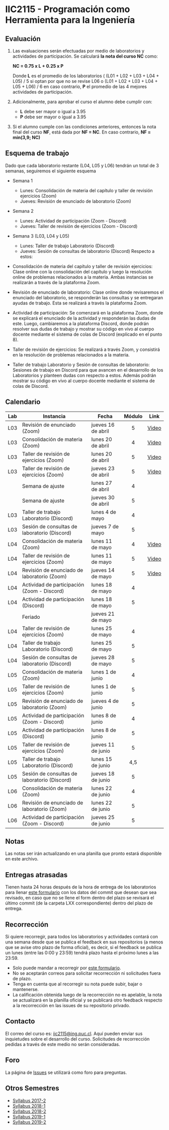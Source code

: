 
# IIC2115 - Programación como Herramienta para la Ingeniería


## Evaluación

1. Las evaluaciones serán efectuadas por medio de laboratorios y actividades de participación. Se calculará **la nota del curso NC** como:

    **NC = 0.75 x L + 0.25 x P**

    Donde **L** es el promedio de los laboratorios ( (L01 + L02 + L03 + L04 + L05) / 5 si optan por que no se revise L06 o (L01 + L02 + L03 + L04 + L05 + L06) / 6 en caso contrario, **P** el promedio de las 4 mejores actividades de participación.

1.  Adicionalmente, para aprobar el curso el alumno debe cumplir con:
    - **L** debe ser mayor o igual a 3.95
    - **P** debe ser mayor o igual a 3.95
1. Si el alumno cumple con las condiciones anteriores, entonces la nota final del curso **NF**, está dada por **NF = NC**. En caso contrario, **NF = min(3,9; NC)**

## Esquema de trabajo
Dado que cada laboratorio restante (L04, L05 y L06) tendrán un total de 3 semanas, seguiremos el siguiente esquema

* Semana 1
  - Lunes: Consolidación de materia del capítulo y taller de revisión ejercicios (Zoom)
  - Jueves: Revisión de enunciado de laboratorio (Zoom)
* Semana 2
  - Lunes: Actividad de participación (Zoom - Discord)
  - Jueves: Taller de revisión de ejercicios (Zoom - Discord)
* Semana 3 (L03, L04 y L05)
  - Lunes: Taller de trabajo Laboratorio (Discord)
  - Jueves: Sesión de consultas de laboratorio (Discord)
Respecto a estos:

* Consolidación de materia del capítulo y taller de revisión ejercicios: 
Clase online con la consolidación del capítulo y luego la resolución online de problemas relacionados a la materia. Ambas instancias se realizarán a través de la plataforma Zoom.

* Revisión de enunciado de laboratorio: 
Clase online donde revisaremos el enunciado del laboratorio, se responderán las consultas y se entregaran ayudas de trabajo. Esta se realizará a través la plataforma Zoom.

* Actividad de participación: 
Se comenzará en la plataforma Zoom, donde se explicará el enunciado de la actividad y responderán las dudas de este. Luego, cambiaremos a la plataforma Discord, donde podrán resolver sus dudas de trabajo y mostrar su código en vivo al cuerpo docente mediante el sistema de colas de Discord (explicado en el punto 8).

* Taller de revisión de ejercicios: 
Se realizará a través Zoom, y consistirá en la resolución de problemas relacionados a la materia.

* Taller de trabajo Laboratorio y Sesión de consultas de laboratorio: 
Sesiones de trabajo en Discord para que avancen en el desarrollo de los Laboratorios y planteen dudas con respecto a estos. Además podrán mostrar su código en vivo al cuerpo docente mediante el sistema de colas de Discord.

## Calendario 
| Lab |	Instancia                                    | Fecha              |	Módulo | Link  |
| --- | -------------------------------------------- | ------------------ | :----: | :---: |
| L03	| Revisión de enunciado (Zoom)	               | jueves 16 de abril |	  5    | [Video](https://youtu.be/IeTMfeWyMeM) |
| L03	| Consolidación de materia (Zoom)	             | lunes 20 de abril  |	  4    | [Video](https://youtu.be/QMKm7rjYbGE) |
| L03	| Taller de revisión de ejercicios (Zoom)	     | lunes 20 de abril  |	  5    | [Video](https://youtu.be/QMKm7rjYbGE?t=5727) |
| L03	| Taller de revisión de ejercicios (Zoom)	     | jueves 23 de abril |	  5    | [Video](https://youtu.be/u4kHKk9ho5s) |
|     | Semana de ajuste                             | lunes 27 de abril  |	  4    | |
|     | Semana de ajuste                             | jueves 30 de abril |	  5    | |
| L03	| Taller de trabajo Laboratorio (Discord)      | lunes 4 de mayo    |	  4    | |
| L03 |	Sesión de consultas de laboratorio (Discord) | jueves 7 de mayo   |	  5    | |
| L04	| Consolidación de materia (Zoom)              | lunes 11 de mayo   |	  4    | [Video](https://youtu.be/qo4dz89hMzA) |
| L04	|	Taller de revisión de ejercicios (Zoom)      | lunes 11 de mayo   |	  5    | [Video](https://youtu.be/qo4dz89hMzA?t=7120)
| L04	|	Revisión de enunciado de laboratorio (Zoom)  | jueves 14 de mayo  |	  5    | [Video](https://youtu.be/Fw5Q5Trx1kg) |
| L04	|	Actividad de participación (Zoom - Discord)  | lunes 18 de mayo   | 	4    |
| L04	|	Actividad de participación (Discord)         | lunes 18 de mayo   |	  5    |
|   	|	Feriado                                      | jueves 21 de mayo  |	       |
| L04	|	Taller de revisión de ejercicios (Zoom)	     | lunes 25 de mayo   |	  4    |
| L04	|	Taller de trabajo Laboratorio (Discord)	     | lunes 25 de mayo   |	  5    |
| L04	|	Sesión de consultas de laboratorio (Discord) | jueves 28 de mayo  |	  5    |
| L05 |	Consolidación de materia (Zoom)              | lunes 1 de junio   |	  4    |
| L05 |	Taller de revisión de ejercicios (Zoom)      | lunes 1 de junio   |	  5    |
| L05 |	Revisión de enunciado de laboratorio (Zoom)  | jueves 4 de junio  |	  5    |
| L05 |	Actividad de participación (Zoom - Discord)  | lunes 8 de junio   |	  4    |
| L05 |	Actividad de participación (Discord)         | lunes 8 de junio   |	  5    |
| L05 |	Taller de revisión de ejercicios (Zoom)      | jueves 11 de junio |	  5    |
| L05 |	Taller de trabajo Laboratorio (Discord)	     | lunes 15 de junio  | 	4,5  |
| L05 |	Sesión de consultas de laboratorio (Discord) | jueves 18 de junio |	  5    |
| L06	| Consolidación de materia (Zoom)              | lunes 22 de junio  |	  4    |
| L06	|	Revisión de enunciado de laboratorio (Zoom)  | lunes 22 de junio	|   5    |
| L06	|	Actividad de participación (Zoom - Discord)  | jueves 25 de junio |	  5    |

## Notas
Las notas ser irán actualizando en una planilla que pronto estará disponible en este archivo.

## Entregas atrasadas
Tienen hasta 24 horas después de la hora de entrega de los laboratorios para llenar [este formulario](https://docs.google.com/forms/d/1no0BQIlv5ET1iAvhJAw8lqec1CX-VE6IQz71t4CQyr0/edit) con los datos del commit que desean que sea revisado, en caso que no se llene el form dentro del plazo se revisará el último commit (de la carpeta LXX correspondiente) dentro del plazo de entrega.

## Recorrección

Si quiere recorregir, para todos los laboratorios y actividades contará con una semana desde que se publica el feedback en sus repositorios (a menos que se avise otro plazo de forma oficial), es decir, si el feedback se publica un lunes (entre las 0:00 y 23:59) tendrá plazo hasta el próximo lunes a las 23:59.
* Solo puede mandar a recorregir por [este formulario](https://docs.google.com/forms/d/1i1peDx2b5F5CyQd5SGgA2eaBBxkE0_3KXkbeJtPdbJg).
* No se aceptarán correos para solicitar recorrección ni solicitudes fuera de plazo.
* Tenga en cuenta que al recorregir su nota puede subir, bajar o mantenerse.
* La calificación obtenida luego de la recorrección no es apelable, la nota se actualizará en la planilla oficial y se publicará otro feedback respecto a la recorrección en las issues de su repositorio privado.

## Contacto

El correo del curso es: iic2115@ing.puc.cl. Aquí pueden enviar sus inquietudes sobre el desarrollo del curso. Solicitudes de recorrección pedidas a través de este medio no serán consideradas.

## Foro

La página de [Issues](../../issues) se utilizará como foro para preguntas.

## Otros Semestres

* [Syllabus 2017-2](https://github.com/IIC2115/Syllabus-2017-2)
* [Syllabus 2018-1](https://github.com/IIC2115/Syllabus-2018-1)
* [Syllabus 2018-2](https://github.com/IIC2115/Syllabus-2018-2)
* [Syllabus 2019-1](https://github.com/IIC2115/Syllabus-2019-1)
* [Syllabus 2019-2](https://github.com/IIC2115/Syllabus-2019-2)
